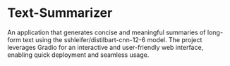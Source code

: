 # Text-Summarizer
An application that generates concise and meaningful summaries of long-form text using the sshleifer/distilbart-cnn-12-6 model. The project leverages Gradio for an interactive and user-friendly web interface, enabling quick deployment and seamless usage.
